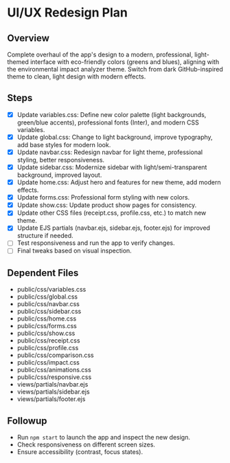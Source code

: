 # UI/UX Redesign Plan

## Overview
Complete overhaul of the app's design to a modern, professional, light-themed interface with eco-friendly colors (greens and blues), aligning with the environmental impact analyzer theme. Switch from dark GitHub-inspired theme to clean, light design with modern effects.

## Steps
- [x] Update variables.css: Define new color palette (light backgrounds, green/blue accents), professional fonts (Inter), and modern CSS variables.
- [x] Update global.css: Change to light background, improve typography, add base styles for modern look.
- [x] Update navbar.css: Redesign navbar for light theme, professional styling, better responsiveness.
- [x] Update sidebar.css: Modernize sidebar with light/semi-transparent background, improved layout.
- [x] Update home.css: Adjust hero and features for new theme, add modern effects.
- [x] Update forms.css: Professional form styling with new colors.
- [x] Update show.css: Update product show pages for consistency.
- [x] Update other CSS files (receipt.css, profile.css, etc.) to match new theme.
- [x] Update EJS partials (navbar.ejs, sidebar.ejs, footer.ejs) for improved structure if needed.
- [ ] Test responsiveness and run the app to verify changes.
- [ ] Final tweaks based on visual inspection.

## Dependent Files
- public/css/variables.css
- public/css/global.css
- public/css/navbar.css
- public/css/sidebar.css
- public/css/home.css
- public/css/forms.css
- public/css/show.css
- public/css/receipt.css
- public/css/profile.css
- public/css/comparison.css
- public/css/impact.css
- public/css/animations.css
- public/css/responsive.css
- views/partials/navbar.ejs
- views/partials/sidebar.ejs
- views/partials/footer.ejs

## Followup
- Run `npm start` to launch the app and inspect the new design.
- Check responsiveness on different screen sizes.
- Ensure accessibility (contrast, focus states).
